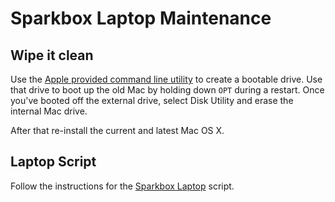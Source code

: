 # Sparkbox Laptop Maintenance

## Wipe it clean

Use the [Apple provided command line utility][apple-cli] to create a bootable drive. Use that drive to boot up the old Mac by holding down `OPT` during a restart. Once you've booted off the external drive, select Disk Utility and erase the internal Mac drive.

After that re-install the current and latest Mac OS X.

## Laptop Script

Follow the instructions for the [Sparkbox Laptop] script.

[apple-cli]: https://support.apple.com/en-us/HT201372
[Sparkbox Laptop]: https://github.com/sparkbox/laptop
